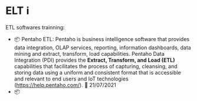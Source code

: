 # ELT :information_source: 

ETL softwares trainning: 

- :package: Pentaho ETL: Pentaho is business intelligence software that provides data integration, OLAP services, reporting, information dashboards, data mining and extract, transform, load capabilities. Pentaho Data Integration (PDI) provides the **Extract, Transform, and Load (ETL)** capabilities that facilitates the process of capturing, cleansing, and storing data using a uniform and consistent format that is accessible and relevant to end users and IoT technologies (https://help.pentaho.com/). :date: 21/07/2021
- :package: